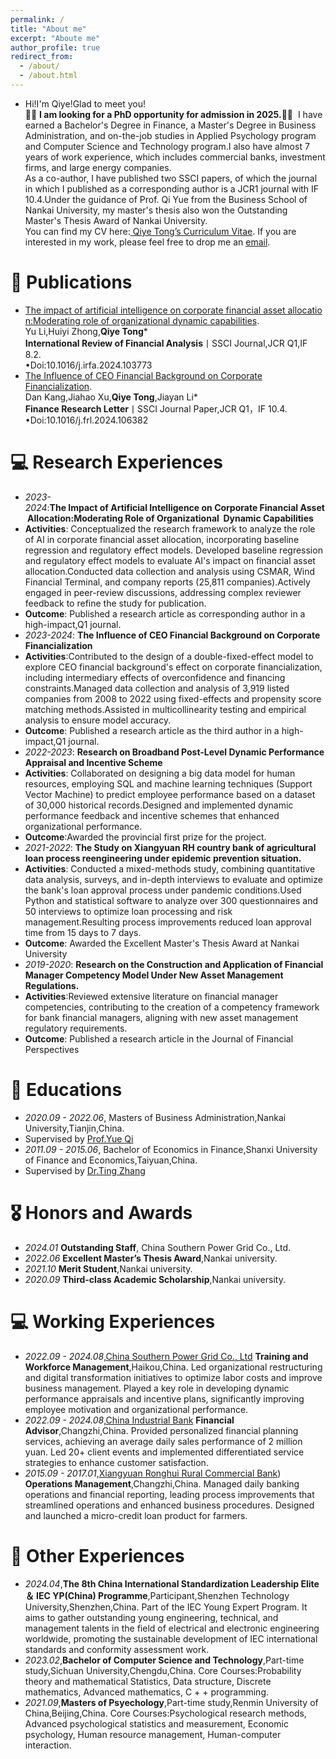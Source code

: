 ```yaml
---
permalink: /
title: "About me"
excerpt: "Aboute me"
author_profile: true
redirect_from: 
  - /about/
  - /about.html
---
```


- Hi!I'm Qiye!Glad to meet you!<br>
🎉🎉&nbsp;**I am looking for a PhD opportunity for admission in 2025.**🎉🎉&nbsp; I have earned a Bachelor's Degree in Finance, a Master's Degree in Business Administration, and on-the-job studies in Applied Psychology program and Computer Science and Technology program.I also have almost 7 years of work experience, which includes commercial banks, investment firms, and large energy companies.<br>
As a co-author, I have published two SSCI papers, of which the journal in which I published as a corresponding author is a JCR1 journal with IF 10.4.Under the guidance of Prof. Qi Yue from the Business School of Nankai University, my master's thesis also won the Outstanding Master's Thesis Award of Nankai University.<br>
You can find my CV here:[ Qiye Tong’s Curriculum Vitae](../assets/Curriculum_Vitae.pdf). If you are interested in my work, please feel free to drop me an [email](tongqiye@outlook.com).

# 📝 Publications 
- [The impact of artificial intelligence on corporate financial asset allocation:Moderating role of organizational dynamic capabilities](../assets/IRFA.pdf). <br>
Yu Li,Huiyi Zhong,**Qiye Tong***<br>
**International Review of Financial Analysis**丨SSCI Journal,JCR Q1,IF 8.2.<br>
&#8226;Doi:10.1016/j.irfa.2024.103773<br>
- [The Influence of CEO Financial Background on Corporate Financialization](../assets/FRL.pdf).<br>
Dan Kang,Jiahao Xu,**Qiye Tong**,Jiayan Li*<br>
**Finance Research Letter**丨SSCI Journal Paper,JCR Q1，IF 10.4.<br>
&#8226;Doi:10.1016/j.frl.2024.106382

# 💻 Research Experiences
- *2023-2024*:**The Impact of Artificial Intelligence on Corporate Financial Asset Allocation:Moderating Role of Organizational   Dynamic Capabilities**
- **Activities**: Conceptualized the research framework to analyze the role of AI in corporate financial asset allocation, incorporating baseline regression and regulatory effect models. Developed baseline regression and regulatory effect models to evaluate AI's impact on financial asset allocation.Conducted data collection and analysis using CSMAR, Wind Financial Terminal, and company reports (25,811 companies).Actively engaged in peer-review discussions, addressing complex reviewer feedback to refine the study for publication.
- **Outcome**: Published a research article as corresponding author in a high-impact,Q1 journal.
- *2023-2024*: **The Influence of CEO Financial Background on Corporate Financialization**
- **Activities**:Contributed to the design of a double-fixed-effect model to explore CEO financial background's effect on corporate financialization, including intermediary effects of overconfidence and financing constraints.Managed data collection and analysis of 3,919 listed companies from 2008 to 2022 using fixed-effects and propensity score matching methods.Assisted in multicollinearity testing and empirical analysis to ensure model accuracy.
- **Outcome**: Published a research article as the third author in a high-impact,Q1 journal.
- *2022-2023*: **Research on Broadband Post-Level Dynamic Performance Appraisal and Incentive Scheme**
- **Activities**: Collaborated on designing a big data model for human resources, employing SQL and machine learning techniques (Support Vector Machine) to predict employee performance based on a dataset of 30,000 historical records.Designed and implemented dynamic performance feedback and incentive schemes that enhanced organizational performance.
- **Outcome**:Awarded the provincial first prize for the project.
- *2021-2022*: **The Study on Xiangyuan RH country bank of agricultural loan process reengineering under epidemic prevention situation.**
- **Activities**: Conducted a mixed-methods study, combining quantitative data analysis, surveys, and in-depth interviews to evaluate and optimize the bank's loan approval process under pandemic conditions.Used Python and statistical software to analyze over 300 questionnaires and 50 interviews to optimize loan processing and risk management.Resulting process improvements reduced loan approval time from 15 days to 7 days.
- **Outcome**: Awarded the Excellent Master's Thesis Award at Nankai University
- *2019-2020*: **Research on the Construction and Application of Financial Manager Competency Model Under New Asset Management Regulations.**
- **Activities**:Reviewed extensive literature on financial manager competencies, contributing to the creation of a competency framework for bank financial managers, aligning with new asset management regulatory requirements.
- **Outcome**: Published a research article in the Journal of Financial Perspectives

# 📖 Educations
- *2020.09 - 2022.06*, Masters of  Business Administration,Nankai University,Tianjin,China.
- Supervised by [Prof.Yue Qi](www.)
- *2011.09 - 2015.06*, Bachelor of  Economics in Finance,Shanxi University of Finance and Economics,Taiyuan,China.
- Supervised by [Dr.Ting Zhang](www.)

# 🎖 Honors and Awards
- *2024.01* **Outstanding Staff**, China Southern Power Grid Co., Ltd.
- *2022.06* **Excellent Master’s Thesis Award**,Nankai university.
- *2021.10* **Merit Student**,Nankai university.
- *2020.09* **Third-class Academic Scholarship**,Nankai university.

# 💻 Working Experiences
- *2022.09 - 2024.08*,[China Southern Power Grid Co., Ltd](https://www.csg.cn/)<dr>
**Training and Workforce Management**,Haikou,China.<dr>
Led organizational restructuring and digital transformation initiatives to optimize labor costs and improve business management.<dr>
Played a key role in developing dynamic performance appraisals and incentive plans, significantly improving employee motivation and organizational performance.<dr>
- *2022.09 - 2024.08*,[China Industrial Bank](https://www.cib.com.cn/cn/index.html)<dr>
**Financial Advisor**,Changzhi,China.<dr>
Provided personalized financial planning services, achieving an average daily sales performance of 2 million yuan.<dr>
Led 20+ client events and implemented differentiated service strategies to enhance customer satisfaction.
- *2015.09 - 2017.01*,[Xiangyuan Ronghui Rural Commercial Bank](https://baike.baidu.com/item/%E8%A5%84%E5%9E%A3%E5%8E%BF%E8%9E%8D%E6%B1%87%E6%9D%91%E9%95%87%E9%93%B6%E8%A1%8C%E6%9C%89%E9%99%90%E8%B4%A3%E4%BB%BB%E5%85%AC%E5%8F%B8/4042156?fr=ge_ala))<dr>
**Operations Management**,Changzhi,China.<dr>
Managed daily banking operations and financial reporting, leading process improvements that streamlined operations and enhanced business procedures.<dr>
Designed and launched a micro-credit loan product for farmers.

# 💬 Other Experiences
- *2024.04*,**The 8th China International Standardization Leadership Elite＆ IEC YP(China) Programme**,Participant,Shenzhen Technology University,Shenzhen,China.<dr>
Part of the IEC Young Expert Program. It aims to gather outstanding young engineering, technical, and management talents in the field of electrical and electronic engineering worldwide, promoting the sustainable development of IEC international standards and conformity assessment work.
- *2023.02*,**Bachelor of Computer Science and Technology**,Part-time study,Sichuan University,Chengdu,China.<dr>
Core Courses:Probability theory and mathematical Statistics, Data structure, Discrete mathematics, Advanced mathematics, C + + programming.
- *2021.09*,**Masters of Psyechology**,Part-time study,Renmin University of China,Beijing,China.<dr>
Core Courses:Psychological research methods, Advanced psychological statistics and measurement, Economic psychology, Human resource management, Human-computer interaction.
